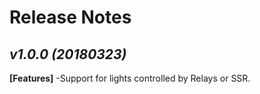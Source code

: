 # Release Notes

## _v1.0.0 (20180323)_

**[Features]**
-Support for lights controlled by Relays or SSR.


